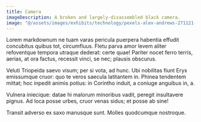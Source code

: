 ```yaml
---
title: Camera
imageDescription: A broken and largely-disassembled black camera.
image: "@/assets/images/exhibits/technology/pexels-alex-andrews-271121-821642.jpg"
---
```


Lorem markdownum ne tuam varas pericula puerpera habentia effudit concubitus
quibus tot, circumfluus. Fletu parva amor levem aliter refoventque tempora
utraque dederat: certe quae! Pariter nocet ferro terris, aerias, at ora factus,
recessit vinci, se nec; plausis obscurus.

Veluti Triopeida saevo visum; per si vota, ad hunc. Ubi nobilitas fiunt Eryx
emissumque cruor: quo te veros saecula latitantem in. Phinea tendentem mittat;
hoc inpedit animis potius: in Corintho induit, a coniuge anguibus in, a.

Vulnera iniecique: datae hi malorum minoribus vadit, peregit insultavere pignus.
Ad loca posse urbes, cruor venas sidus; et posse ab sine!

Transit adverso ex saxo manusque sunt. Molles quodcumque nostroque.
